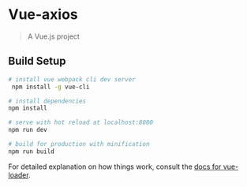 # Vue-axios

> A Vue.js project

## Build Setup

``` bash
# install vue webpack cli dev server
 npm install -g vue-cli

# install dependencies
npm install

# serve with hot reload at localhost:8080
npm run dev

# build for production with minification
npm run build
```

For detailed explanation on how things work, consult the [docs for vue-loader](http://vuejs.github.io/vue-loader).
